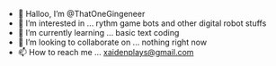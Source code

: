 - 👋 Halloo, I’m @ThatOneGingeneer
- 👀 I’m interested in ... rythm game bots and other digital robot stuffs
- 🌱 I’m currently learning ... basic text coding
- 💞️ I’m looking to collaborate on ... nothing right now
- 📫 How to reach me ... xaidenplays@gmail.com

<!---
ThatOneGingeneer/ThatOneGingeneer is a ✨ special ✨ repository because its `README.md` (this file) appears on your GitHub profile.
You can click the Preview link to take a look at your changes.
--->
